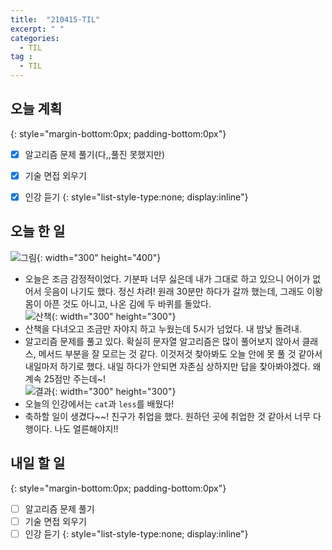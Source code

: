 ```yaml
---
title:  "210415-TIL"
excerpt: " "
categories: 
  - TIL
tag : 
  - TIL
---
```


## 오늘 계획
{: style="margin-bottom:0px; padding-bottom:0px"}

- [X] 알고리즘 문제 풀기(다,,풀진 못했지만)
- [X] 기술 면접 외우기
- [X] 인강 듣기
{: style="list-style-type:none; display:inline"}


## 오늘 한 일

![그림](https://user-images.githubusercontent.com/70805241/114867808-303f3680-9e30-11eb-81aa-166676463634.png "아이패드 자랑하기"){: width="300" height="400"}



- 오늘은 조금 감정적이었다. 기분파 너무 싫은데 내가 그대로 하고 있으니 어이가 없어서 웃음이 나기도 했다. 정신 차려! 원래 30분만 하다가 갈까 했는데, 그래도 이왕 몸이 아픈 것도 아니고, 나온 김에 두 바퀴를 돌았다. <br> ![산책](https://user-images.githubusercontent.com/70805241/114867936-5533a980-9e30-11eb-8549-2e5ad79c6491.png){: width="300" height="300"}
- 산책을 다녀오고 조금만 자야지 하고 누웠는데 5시가 넘었다. 내 밤낮 돌려내.
- 알고리즘 문제를 풀고 있다. 확실히 문자열 알고리즘은 많이 풀어보지 않아서 클래스, 메서드 부분을 잘 모르는 것 같다. 이것저것 찾아봐도 오늘 안에 못 풀 것 같아서 내일마저 하기로 했다. 내일 하다가 안되면 자존심 상하지만 답을 찾아봐야겠다. 왜 계속 25점만 주는데~!  <br> ![결과](https://user-images.githubusercontent.com/70805241/114868434-de4ae080-9e30-11eb-866d-ff1498acbc42.png){: width="300" height="300"}
- 오늘의 인강에서는 `cat`과 `less`를 배웠다!
- 축하할 일이 생겼다~~! 친구가 취업을 했다. 원하던 곳에 취업한 것 같아서 너무 다행이다. 나도 얼른해야지!!


## 내일 할 일
{: style="margin-bottom:0px; padding-bottom:0px"}

- [ ] 알고리즘 문제 풀기
- [ ] 기술 면접 외우기
- [ ] 인강 듣기
{: style="list-style-type:none; display:inline"}
